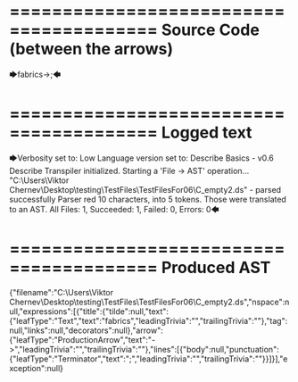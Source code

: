 ========================================
Source Code (between the arrows)
========================================

🡆fabrics->;🡄

========================================
Logged text
========================================

🡆Verbosity set to: Low
Language version set to: Describe Basics - v0.6
Describe Transpiler initialized.
Starting a 'File -> AST' operation...
"C:\Users\Viktor Chernev\Desktop\testing\TestFiles\TestFilesFor06\C_empty2.ds" - parsed successfully
Parser red 10 characters, into 5 tokens.
Those were translated to an AST.
All Files: 1, Succeeded: 1, Failed: 0, Errors: 0🡄

========================================
Produced AST
========================================

{"filename":"C:\\Users\\Viktor Chernev\\Desktop\\testing\\TestFiles\\TestFilesFor06\\C_empty2.ds","nspace":null,"expressions":[{"title":{"tilde":null,"text":{"leafType":"Text","text":"fabrics","leadingTrivia":"","trailingTrivia":""},"tag":null,"links":null,"decorators":null},"arrow":{"leafType":"ProductionArrow","text":"->","leadingTrivia":"","trailingTrivia":""},"lines":[{"body":null,"punctuation":{"leafType":"Terminator","text":";","leadingTrivia":"","trailingTrivia":""}}]}],"exception":null}